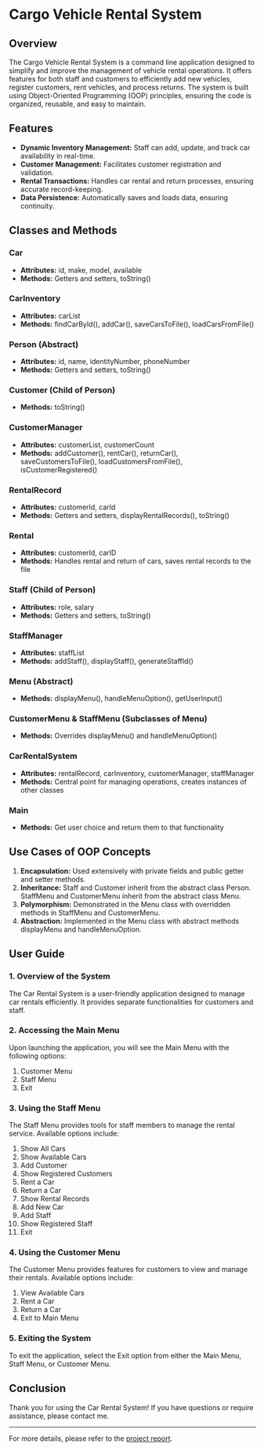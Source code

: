# Cargo Vehicle Rental System

## Overview

The Cargo Vehicle Rental System is a command line application designed to simplify and improve the management of vehicle rental operations. It offers features for both staff and customers to efficiently add new vehicles, register customers, rent vehicles, and process returns. The system is built using Object-Oriented Programming (OOP) principles, ensuring the code is organized, reusable, and easy to maintain.

## Features

- **Dynamic Inventory Management:** Staff can add, update, and track car availability in real-time.
- **Customer Management:** Facilitates customer registration and validation.
- **Rental Transactions:** Handles car rental and return processes, ensuring accurate record-keeping.
- **Data Persistence:** Automatically saves and loads data, ensuring continuity.

## Classes and Methods

### Car
- **Attributes:** id, make, model, available
- **Methods:** Getters and setters, toString()

### CarInventory
- **Attributes:** carList
- **Methods:** findCarById(), addCar(), saveCarsToFile(), loadCarsFromFile()

### Person (Abstract)
- **Attributes:** id, name, identityNumber, phoneNumber
- **Methods:** Getters and setters, toString()

### Customer (Child of Person)
- **Methods:** toString()

### CustomerManager
- **Attributes:** customerList, customerCount
- **Methods:** addCustomer(), rentCar(), returnCar(), saveCustomersToFile(), loadCustomersFromFile(), isCustomerRegistered()

### RentalRecord
- **Attributes:** customerId, carId
- **Methods:** Getters and setters, displayRentalRecords(), toString()

### Rental
- **Attributes:** customerId, carID
- **Methods:** Handles rental and return of cars, saves rental records to the file

### Staff (Child of Person)
- **Attributes:** role, salary
- **Methods:** Getters and setters, toString()

### StaffManager
- **Attributes:** staffList
- **Methods:** addStaff(), displayStaff(), generateStaffId()

### Menu (Abstract)
- **Methods:** displayMenu(), handleMenuOption(), getUserInput()

### CustomerMenu & StaffMenu (Subclasses of Menu)
- **Methods:** Overrides displayMenu() and handleMenuOption()

### CarRentalSystem
- **Attributes:** rentalRecord, carInventory, customerManager, staffManager
- **Methods:** Central point for managing operations, creates instances of other classes

### Main
- **Methods:** Get user choice and return them to that functionality

## Use Cases of OOP Concepts

1. **Encapsulation:** Used extensively with private fields and public getter and setter methods.
2. **Inheritance:** Staff and Customer inherit from the abstract class Person. StaffMenu and CustomerMenu inherit from the abstract class Menu.
3. **Polymorphism:** Demonstrated in the Menu class with overridden methods in StaffMenu and CustomerMenu.
4. **Abstraction:** Implemented in the Menu class with abstract methods displayMenu and handleMenuOption.

## User Guide

### 1. Overview of the System
The Car Rental System is a user-friendly application designed to manage car rentals efficiently. It provides separate functionalities for customers and staff.

### 2. Accessing the Main Menu
Upon launching the application, you will see the Main Menu with the following options:
1. Customer Menu
2. Staff Menu
3. Exit

### 3. Using the Staff Menu
The Staff Menu provides tools for staff members to manage the rental service. Available options include:
1. Show All Cars
2. Show Available Cars
3. Add Customer
4. Show Registered Customers
5. Rent a Car
6. Return a Car
7. Show Rental Records
8. Add New Car
9. Add Staff
10. Show Registered Staff
11. Exit

### 4. Using the Customer Menu
The Customer Menu provides features for customers to view and manage their rentals. Available options include:
1. View Available Cars
2. Rent a Car
3. Return a Car
4. Exit to Main Menu

### 5. Exiting the System
To exit the application, select the Exit option from either the Main Menu, Staff Menu, or Customer Menu.

## Conclusion

Thank you for using the Car Rental System! If you have questions or require assistance, please contact me.

---

For more details, please refer to the [project report](Cargo%20Vehicle%20Rental%20System.pdf).
